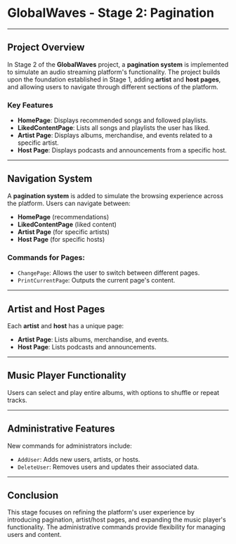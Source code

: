 # GlobalWaves - Stage 2: Pagination

---

## Project Overview

In Stage 2 of the **GlobalWaves** project, a **pagination system** is implemented to simulate an audio streaming platform's functionality.
The project builds upon the foundation established in Stage 1, adding **artist** and **host pages**, and allowing users to navigate through different sections of the platform.

### Key Features

- **HomePage**: Displays recommended songs and followed playlists.
- **LikedContentPage**: Lists all songs and playlists the user has liked.
- **Artist Page**: Displays albums, merchandise, and events related to a specific artist.
- **Host Page**: Displays podcasts and announcements from a specific host.

---

## Navigation System

A **pagination system** is added to simulate the browsing experience across the platform. Users can navigate between:
- **HomePage** (recommendations)
- **LikedContentPage** (liked content)
- **Artist Page** (for specific artists)
- **Host Page** (for specific hosts)

### Commands for Pages:
- `ChangePage`: Allows the user to switch between different pages.
- `PrintCurrentPage`: Outputs the current page's content.

---

## Artist and Host Pages

Each **artist** and **host** has a unique page:
- **Artist Page**: Lists albums, merchandise, and events.
- **Host Page**: Lists podcasts and announcements.

---

## Music Player Functionality

Users can select and play entire albums, with options to shuffle or repeat tracks.

---

## Administrative Features

New commands for administrators include:
- `AddUser`: Adds new users, artists, or hosts.
- `DeleteUser`: Removes users and updates their associated data.

---

## Conclusion

This stage focuses on refining the platform's user experience by introducing pagination, artist/host pages, and expanding the music player's functionality. The administrative commands provide flexibility for managing users and content.

